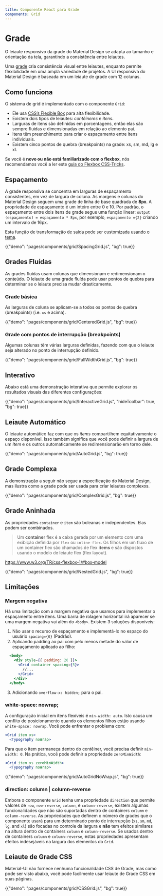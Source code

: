 ```yaml
---
title: Componente React para Grade
components: Grid
---
```


# Grade

<p class="description">O leiaute responsivo da grade do Material Design se adapta ao tamanho e orientação da tela, garantindo a consistência entre leiautes.</p>

Uma [grade](https://material.io/design/layout/responsive-layout-grid.html) cria consistência visual entre leiautes, enquanto permite flexibilidade em uma ampla variedade de projetos. A UI responsiva do Material Design é baseada em um leiaute de grade com 12 colunas.

## Como funciona

O sistema de grid é implementado com o componente `Grid`:

- Ele usa [CSS’s Flexible Box](https://www.w3.org/TR/css-flexbox-1/) para alta flexibilidade.
- Existem dois tipos de leiautes: *contêineres* e *itens*.
- Larguras de itens são definidas em porcentagens, então elas são sempre fluidas e dimensionadas em relação ao elemento pai.
- Itens têm preenchimento para criar o espaçamento entre itens individuais.
- Existem cinco pontos de quebra (breakpoints) na grade: xs, sm, md, lg e xl.

Se você é **novo ou não está familiarizado com o flexbox**, nós recomendamos você a ler este [guia do Flexbox CSS-Tricks](https://css-tricks.com/snippets/css/a-guide-to-flexbox/).

## Espaçamento

A grade responsiva se concentra em larguras de espaçamento consistentes, em vez de largura de coluna. As margens e colunas do Material Design seguem uma grade de linha de base quadrada de **8px**. A propriedade de espaçamento é um inteiro entre 0 e 10. Por padrão, o espaçamento entre dois itens de grade segue uma função linear: `output (espaçamento) = espaçamento * 8px`, por exemplo, `espaçamento ={2}` criando um intervalo de 16px.

Esta função de transformação de saída pode ser customizada [usando o tema](/customization/spacing/).

{{"demo": "pages/components/grid/SpacingGrid.js", "bg": true}}

## Grades Fluídas

As grades fluídas usam colunas que dimensionam e redimensionam o conteúdo. O leiaute de uma grade fluída pode usar pontos de quebra para determinar se o leiaute precisa mudar drasticamente.

### Grade básica

As larguras de coluna se aplicam-se a todos os pontos de quebra (breakpoints) (i.e. `xs` e acima).

{{"demo": "pages/components/grid/CenteredGrid.js", "bg": true}}

### Grade com pontos de interrupção (breakpoints)

Algumas colunas têm várias larguras definidas, fazendo com que o leiaute seja alterado no ponto de interrupção definido.

{{"demo": "pages/components/grid/FullWidthGrid.js", "bg": true}}

## Interativo

Abaixo está uma demonstração interativa que permite explorar os resultados visuais das diferentes configurações:

{{"demo": "pages/components/grid/InteractiveGrid.js", "hideToolbar": true, "bg": true}}

## Leiaute Automático

O leiaute automático faz com que os *items* compartilhem equitativamente o espaço disponível. Isso também significa que você pode definir a largura de um *item* e os outros automaticamente se redimensionarão em torno dele.

{{"demo": "pages/components/grid/AutoGrid.js", "bg": true}}

## Grade Complexa

A demonstração a seguir não segue a especificação do Material Design, mas ilustra como a grade pode ser usada para criar leiautes complexos.

{{"demo": "pages/components/grid/ComplexGrid.js", "bg": true}}

## Grade Aninhada

As propriedades `container` e `item` são boleanas e independentes. Elas podem ser combinados.

> Um **container** flex é a caixa gerada por um elemento com uma exibição definida por `flex` ou `inline-flex`. Os filhos em um fluxo de um container flex são chamados de flex **items** e são dispostos usando o modelo de leiaute flex (flex layout).

https://www.w3.org/TR/css-flexbox-1/#box-model

{{"demo": "pages/components/grid/NestedGrid.js", "bg": true}}

## Limitações

### Margem negativa

Há uma limitação com a margem negativa que usamos para implementar o espaçamento entre itens. Uma barra de rolagem horizontal irá aparecer se uma margem negativa vai além do `<body>`. Existem 3 soluções disponíveis:

1. Não usar o recurso de espaçamento e implementá-lo no espaço do usuário `spacing={0}` (Padrão).
2. Aplicando padding ao pai com pelo menos metade do valor de espaçamento aplicado ao filho:

```jsx
  <body>
    <div style={{ padding: 20 }}>
      <Grid container spacing={5}>
        //...
      </Grid>
    </div>
  </body>
```

3. Adicionando `overflow-x: hidden;` para o pai.

### white-space: nowrap;

A configuração inicial em itens flexíveis é `min-width: auto`. Isto causa um conflito de posicionamento quando os elementos filhos estão usando `white-space: nowrap`. Você pode enfrentar o problema com:

```jsx
<Grid item xs>
  <Typography noWrap>
```

Para que o item permaneça dentro do contêiner, você precisa definir `min-width: 0`. Na prática, você pode definir a propriedade `zeroMinWidth`:

```jsx
<Grid item xs zeroMinWidth>
  <Typography noWrap>
```

{{"demo": "pages/components/grid/AutoGridNoWrap.js", "bg": true}}

### direction: column | column-reverse

Embora o componente `Grid` tenha uma propriedade `direction` que permite valores de `row`, `row-reverse`, `column`, e `column-reverse`, existem algumas funcionalidades que não são suportadas dentro de containers `column` e `column-reverse`. As propriedades que definem o número de grades que o componente usará para um determinado ponto de interrupção (`xs`, `sm`, `md`, `lg`, and `xl`) são focadas no controle da largura e **não** tem efeitos similares na altura dentro de containers `column` e `column-reverse`. Se usados dentro de containers `column` e `column-reverse`, estas propriedades apresentam efeitos indesejáveis na largura dos elementos do `Grid`.

## Leiaute de Grade CSS

Material-UI não fornece nenhuma funcionalidade CSS de Grade, mas como pode ser visto abaixo, você pode facilmente usar leiaute de Grade CSS em suas páginas.

{{"demo": "pages/components/grid/CSSGrid.js", "bg": true}}